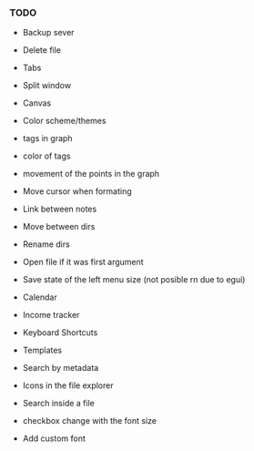 ### TODO
- Backup sever
- Delete file
- Tabs
- Split window
- Canvas
- Color scheme/themes

- tags in graph
- color of tags
- movement of the points in the graph

- Move cursor when formating

- Link between notes
- Move between dirs
- Rename dirs
- Open file if it was first argument

- Save state of the left menu size (not posible rn due to egui)

- Calendar
- Income tracker
- Keyboard Shortcuts
- Templates
- Search by metadata
- Icons in the file explorer
- Search inside a file
- checkbox change with the font size
- Add custom font
